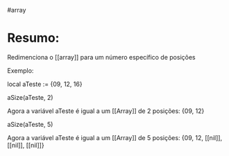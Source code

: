 #array 



# Resumo:
Redimenciona o [[array]] para um número específico de posições



Exemplo:

local aTeste := {09, 12, 16}

aSize(aTeste, 2)

Agora a variável aTeste é igual a um [[Array]] de 2 posições: {09, 12}

aSize(aTeste, 5)

Agora a variável aTeste é igual a um [[Array]] de 5 posições: {09, 12, [[nil]], [[nil]], [[nil]]}